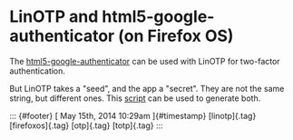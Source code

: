 LinOTP and html5-google-authenticator (on Firefox OS)
=====================================================

The
[html5-google-authenticator](https://github.com/gbraad/html5-google-authenticator)
can be used with LinOTP for two-factor authentication.

But LinOTP takes a "seed", and the app a "secret". They are not the same
string, but different ones. This
[script](https://github.com/mcepl/gen-oath-safe/blob/master/gen-oath-safe)
can be used to generate both.

::: {#footer}
[ May 15th, 2014 10:29am ]{#timestamp} [linotp]{.tag} [firefoxos]{.tag}
[otp]{.tag} [totp]{.tag}
:::

